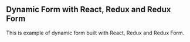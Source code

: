 ## Dynamic Form with React, Redux and Redux Form

This is example of dynamic form built with React, Redux and Redux Form.